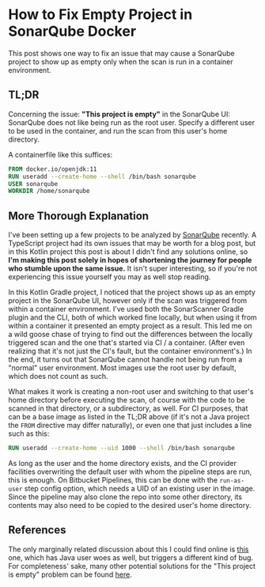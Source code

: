 # How to Fix Empty Project in SonarQube Docker

This post shows one way to fix an issue that may cause a SonarQube project to show up as empty only
when the scan is run in a container environment.

## TL;DR
Concerning the issue: **"This project is empty"** in the SonarQube UI:  
SonarQube does not like being run as the root user. Specify a different user to be used in the
container, and run the scan from this user's home directory.

A containerfile like this suffices:

```Dockerfile
FROM docker.io/openjdk:11
RUN useradd --create-home --shell /bin/bash sonarqube
USER sonarqube
WORKDIR /home/sonarqube
```

## More Thorough Explanation

I've been setting up a few projects to be analyzed by [SonarQube](https://www.sonarqube.org/)
recently. A TypeScript project had its own issues that may be worth for a blog post, but in this
Kotlin project this post is about I didn't find any solutions online, so **I'm making this post
solely in hopes of shortening the journey for people who stumble upon the same issue.** It isn't
super interesting, so if you're not experiencing this issue yourself you may as well stop reading.

In this Kotlin Gradle project, I noticed that the project shows up as an empty project in the
SonarQube UI, however only if the scan was triggered from within a container environment. I've used
both the SonarScanner Gradle plugin and the CLI, both of which worked fine locally, but when using
it from within a container it presented an empty project as a result. This led me on a wild goose
chase of trying to find out the differences between the locally triggered scan and the one that's
started via CI / a container. (After even realizing that it's not just the CI's fault, but the
container environment's.) In the end, it turns out that SonarQube cannot handle not being run from a
"normal" user environment. Most images use the root user by default, which does not count as such.

What makes it work is creating a non-root user and switching to that user's home directory before
executing the scan, of course with the code to be scanned in that directory, or a subdirectory, as
well. For CI purposes, that can be a base image as listed in the TL;DR above (if it's not a Java
project the `FROM` directive may differ naturally), or even one that just includes a line such as
this:

```Dockerfile
RUN useradd --create-home --uid 1000 --shell /bin/bash sonarqube
```

As long as the user and the home directory exists, and the CI provider facilities overwriting the
default user with whom the pipeline steps are run, this is enough. On Bitbucket Pipelines, this can
be done with the `run-as-user` step config option, which needs a UID of an existing user in the
image. Since the pipeline may also clone the repo into some other directory, its contents may also
need to be copied to the desired user's home directory.

## References
The only marginally related discussion about this I could find online is
[this](https://community.sonarsource.com/t/sonar-plugin-for-gradle-doesnt-work-when-run-inside-openjdk-11-12-docker-container/9622/2)
one, which has Java user woes as well, but triggers a different kind of bug. For completeness' sake,
many other potential solutions for the "This project is empty" problem can be found
[here](https://community.sonarsource.com/t/this-project-is-empty/7961/4).

